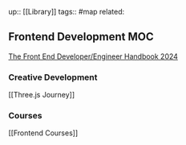 up::  [[Library]]
tags:: #map 
related: 

## Frontend Development MOC

[The Front End Developer/Engineer Handbook 2024](https://frontendmasters.com/guides/front-end-handbook/2024/#1)


### Creative Development
[[Three.js Journey]]
### Courses
[[Frontend Courses]]
